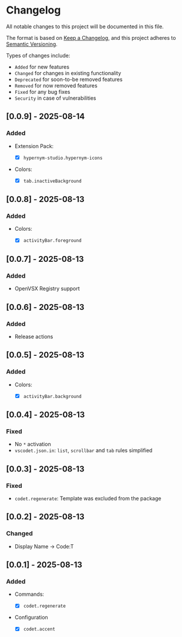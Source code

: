 # Changelog

All notable changes to this project will be documented in this file.

The format is based on [Keep a Changelog](https://keepachangelog.com/en/1.0.0/), and this project adheres to [Semantic Versioning](https://semver.org/spec/v2.0.0.html).

Types of changes include:

- `Added` for new features
- `Changed` for changes in existing functionality
- `Deprecated` for soon-to-be removed features
- `Removed` for now removed features
- `Fixed` for any bug fixes
- `Security` in case of vulnerabilities

## [0.0.9] - 2025-08-14

### Added

- Extension Pack:

    - [x] `hypernym-studio.hypernym-icons`

- Colors:

    - [x] `tab.inactiveBackground`

## [0.0.8] - 2025-08-13

### Added

- Colors:

    - [x] `activityBar.foreground`

## [0.0.7] - 2025-08-13

### Added

- OpenVSX Registry support

## [0.0.6] - 2025-08-13

### Added

- Release actions

## [0.0.5] - 2025-08-13

### Added

- Colors:

    - [x] `activityBar.background`

## [0.0.4] - 2025-08-13

### Fixed

- No `*` activation
- `vscodet.json.in`: `list`, `scrollbar` and `tab` rules simplified

## [0.0.3] - 2025-08-13

### Fixed

- `codet.regenerate`: Template was excluded from the package

## [0.0.2] - 2025-08-13

### Changed

- Display Name -> Code:T

## [0.0.1] - 2025-08-13

### Added

- Commands:

    - [x] `codet.regenerate`

- Configuration

    - [x] `codet.accent`
